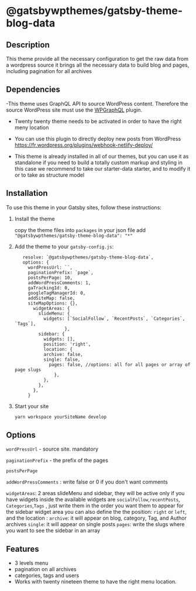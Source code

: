 # @gatsbywpthemes/gatsby-theme-blog-data

## Description

This theme provide all the necessary configuration to get the raw data from a wordpress source
it brings all the necessary data to build blog and pages, including pagination for all archives

## Dependencies

-This theme uses GraphQL API to source WordPress content. Therefore the source WordPress site must use the [WPGraphQL](https://www.wpgraphql.com/) plugin.

- Twenty twenty theme needs to be activated in order to have the right meny location

- You can use this plugin to directly deploy new posts from WordPress https://fr.wordpress.org/plugins/webhook-netlify-deploy/

- This theme is already installed in all of our themes, but you can use it as standalone if you need to build a totally custom markup and styling
  in this case we recommend to take our starter-data starter, and to modify it
  or to take as structure model

## Installation

To use this theme in your Gatsby sites, follow these instructions:

1.  Install the theme

    copy the theme files into `packages`
    in your json file add `"@gatsbywpthemes/gatsby-theme-blog-data": "*"`

2.  Add the theme to your `gatsby-config.js`:

    ```{
       resolve: `@gatsbywpthemes/gatsby-theme-blog-data`,
       options: {
         wordPressUrl: ``,
         paginationPrefix: `page`,
         postsPerPage: 10,
         addWordPressComments: 1,
         gaTrackingId: 0,
         googleTagManagerId: 0,
         addSiteMap: false,
         siteMapOptions: {},
           widgetAreas: {
             slideMenu: {
               widgets: [`SocialFollow`, `RecentPosts`, `Categories`, `Tags`],
                       },
             sidebar: {
               widgets: [],
               position: 'right',
               location: {
               archive: false,
               single: false,
                 pages: false, //options: all for all pages or array of page slugs
                   },
               },
             },
           },
         }
    ```

3.  Start your site
    ```sh
    yarn workspace yourSiteName develop
    ```

## Options

`wordPressUrl` - source site. mandatory

`paginationPrefix` - the prefix of the pages

`postsPerPage`

`addWordPressComments` : write false or 0 if you don't want comments

`widgetAreas`: 2 areas slideMenu and sidebar, they will be active only if you have widgets inside
the available widgets are `socialFollow`,`recentPosts`, `Categories`,`Tags` , just write them in the order you want them to appear
for the sidebar widget area you can also define the the position: `right` or `left`, and the location : `archive`: it will appear on blog, category, Tag, and Author archives
`single`: it will appear on single posts
`pages`: write the slugs where you want to see the sidebar in an array

## Features

- 3 levels menu
- pagination on all archives
- categories, tags and users
- Works with twenty nineteen theme to have the right menu location.
